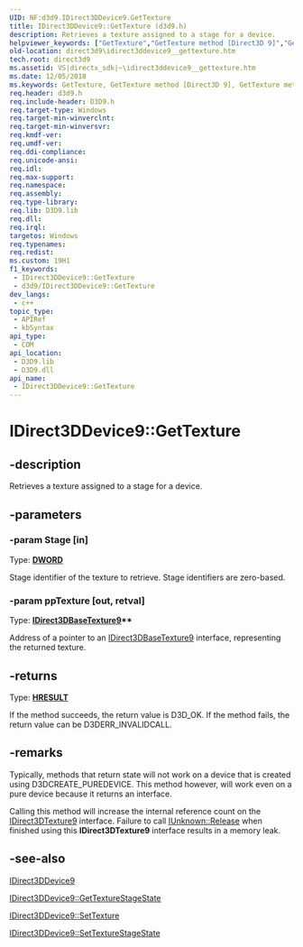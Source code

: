 ```yaml
---
UID: NF:d3d9.IDirect3DDevice9.GetTexture
title: IDirect3DDevice9::GetTexture (d3d9.h)
description: Retrieves a texture assigned to a stage for a device.
helpviewer_keywords: ["GetTexture","GetTexture method [Direct3D 9]","GetTexture method [Direct3D 9]","IDirect3DDevice9 interface","IDirect3DDevice9 interface [Direct3D 9]","GetTexture method","IDirect3DDevice9.GetTexture","IDirect3DDevice9::GetTexture","b36b5e1a-bf59-6db1-b704-5002886b044f","d3d9helper/IDirect3DDevice9::GetTexture","direct3d9.idirect3ddevice9__gettexture"]
old-location: direct3d9\idirect3ddevice9__gettexture.htm
tech.root: direct3d9
ms.assetid: VS|directx_sdk|~\idirect3ddevice9__gettexture.htm
ms.date: 12/05/2018
ms.keywords: GetTexture, GetTexture method [Direct3D 9], GetTexture method [Direct3D 9],IDirect3DDevice9 interface, IDirect3DDevice9 interface [Direct3D 9],GetTexture method, IDirect3DDevice9.GetTexture, IDirect3DDevice9::GetTexture, b36b5e1a-bf59-6db1-b704-5002886b044f, d3d9helper/IDirect3DDevice9::GetTexture, direct3d9.idirect3ddevice9__gettexture
req.header: d3d9.h
req.include-header: D3D9.h
req.target-type: Windows
req.target-min-winverclnt: 
req.target-min-winversvr: 
req.kmdf-ver: 
req.umdf-ver: 
req.ddi-compliance: 
req.unicode-ansi: 
req.idl: 
req.max-support: 
req.namespace: 
req.assembly: 
req.type-library: 
req.lib: D3D9.lib
req.dll: 
req.irql: 
targetos: Windows
req.typenames: 
req.redist: 
ms.custom: 19H1
f1_keywords:
 - IDirect3DDevice9::GetTexture
 - d3d9/IDirect3DDevice9::GetTexture
dev_langs:
 - c++
topic_type:
 - APIRef
 - kbSyntax
api_type:
 - COM
api_location:
 - D3D9.lib
 - D3D9.dll
api_name:
 - IDirect3DDevice9::GetTexture
---
```


# IDirect3DDevice9::GetTexture


## -description

Retrieves a texture assigned to a stage for a device.

## -parameters

### -param Stage [in]

Type: <b><a href="/windows/desktop/WinProg/windows-data-types">DWORD</a></b>

Stage identifier of the texture to retrieve. Stage identifiers are zero-based.

### -param ppTexture [out, retval]

Type: <b><a href="/windows/desktop/api/d3d9helper/nn-d3d9helper-idirect3dbasetexture9">IDirect3DBaseTexture9</a>**</b>

Address of a pointer to an <a href="/windows/desktop/api/d3d9helper/nn-d3d9helper-idirect3dbasetexture9">IDirect3DBaseTexture9</a> interface, representing the returned texture.

## -returns

Type: <b><a href="/windows/win32/com/structure-of-com-error-codes">HRESULT</a></b>

If the method succeeds, the return value is D3D_OK. If the method fails, the return value can be D3DERR_INVALIDCALL.

## -remarks

Typically, methods that return state will not work on a device that is created using D3DCREATE_PUREDEVICE. This method however, will work even on a pure device because it returns an interface.

Calling this method will increase the internal reference count on the <a href="/windows/desktop/api/d3d9helper/nn-d3d9helper-idirect3dtexture9">IDirect3DTexture9</a> interface. Failure to call <a href="/windows/desktop/api/unknwn/nf-unknwn-iunknown-release">IUnknown::Release</a> when finished using this <b>IDirect3DTexture9</b> interface results in a memory leak.

## -see-also

<a href="/windows/desktop/api/d3d9helper/nn-d3d9helper-idirect3ddevice9">IDirect3DDevice9</a>



<a href="/windows/desktop/api/d3d9/nf-d3d9-idirect3ddevice9-gettexturestagestate">IDirect3DDevice9::GetTextureStageState</a>



<a href="/windows/desktop/api/d3d9helper/nf-d3d9helper-idirect3ddevice9-settexture">IDirect3DDevice9::SetTexture</a>



<a href="/windows/desktop/api/d3d9helper/nf-d3d9helper-idirect3ddevice9-settexturestagestate">IDirect3DDevice9::SetTextureStageState</a>

